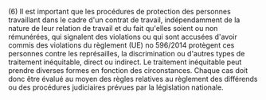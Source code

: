 (6) Il est important que les procédures de protection des personnes travaillant dans le cadre d'un contrat de travail, indépendamment de la nature de leur relation de travail et du fait qu'elles soient ou non rémunérées, qui signalent des violations ou qui sont accusées d'avoir commis des violations du règlement (UE) no 596/2014 protègent ces personnes contre les représailles, la discrimination ou d'autres types de traitement inéquitable, direct ou indirect. Le traitement inéquitable peut prendre diverses formes en fonction des circonstances. Chaque cas doit donc être évalué au moyen des règles relatives au règlement des différends ou des procédures judiciaires prévues par la législation nationale.